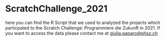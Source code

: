 # ScratchChallenge_2021

here you can find the R Script that we used to analyzed the projects which particpated to the Scratch Challenge: Programmiere die Zukunft in 2021. If you want to access the data please contact me at giulia.paparo@phsz.ch
